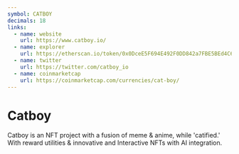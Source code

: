 ```yaml
---
symbol: CATBOY
decimals: 18
links:
  - name: website
    url: https://www.catboy.io/
  - name: explorer
    url: https://etherscan.io/token/0x0DceE5F694E492F0DD842a7FBE5BEd4C6E4665a6
  - name: twitter
    url: https://twitter.com/catboy_io
  - name: coinmarketcap
    url: https://coinmarketcap.com/currencies/cat-boy/
---
```


# Catboy

Catboy is an NFT project with a fusion of meme & anime, while 'catified.' With reward utilities & innovative and Interactive NFTs with AI integration.
